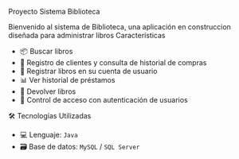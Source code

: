 Proyecto Sistema Biblioteca

Bienvenido al sistema de Biblioteca, una aplicación en construccion diseñada para administrar libros
Características

- 📦 Buscar libros
- 👥 Registro de clientes y consulta de historial de compras
- 🧾 Registrar libros en su cuenta de usuario
- 📊 Ver historial de préstamos
- 🧾 Devolver libros
- 🔐 Control de acceso con autenticación de usuarios



🛠️ Tecnologías Utilizadas

- 💻 Lenguaje: `Java`
- 🗃️ Base de datos: `MySQL` / `SQL Server`
